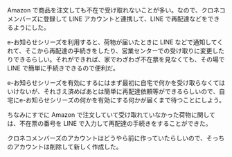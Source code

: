 Amazon で商品を注文しても不在で受け取れないことが多い。なので、クロネコメンバーズに登録して LINE アカウントと連携して、LINE で再配達などをできるようにした。

e-お知らせシリーズを利用すると、荷物が届いたときに LINE などで通知してくれて、そこから再配達の手続きをしたり、営業センターでの受け取りに変更したりできるらしい。それができれば、家でわざわざ不在票を見なくても、その場で LINE で簡単に手続きできるので便利だ。

e-お知らせシリーズを有効にするにはまず最初に自宅で何かを受け取らなくてはいけないが、それさえ済めばあとは簡単に再配達依頼等ができるらしいので、自宅にe-お知らせシリーズの何かを有効にする何かが届くまで待つことにしよう。

ちなみにすでに Amazon で注文していて受け取れていなかった荷物に関しては、不在票の番号を LINE で入力して再配達の手続きをすることができた。

クロネコメンバーズのアカウントはどうやら前に作っていたらしいので、そっちのアカウントは削除して新しく作成した。
